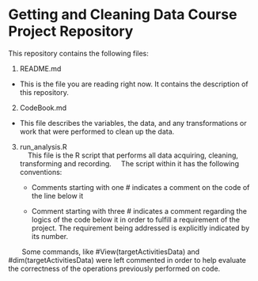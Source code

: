 # Getting and Cleaning Data Course Project Repository

This repository contains the following files:

1. README.md
  * This is the file you are reading right now. It contains the description of this repository.

2. CodeBook.md
  * This file describes the variables, the data, and any transformations or work that were performed to clean up the data.

3. run_analysis.R
</BR>&nbsp;&nbsp;&nbsp;&nbsp;This file is the R script that performs all data acquiring, cleaning, transforming and recording.
&nbsp;&nbsp;&nbsp;&nbsp;The script within it has the following conventions:

    * Comments starting with one # indicates a comment on the code of the line below it

    * Comment starting with three # indicates a comment regarding the logics of the code below it in order to fulfill a requirement of the project. The requirement being addressed is explicitly indicated by its number.

&nbsp;&nbsp;&nbsp;&nbsp;&nbsp;&nbsp;&nbsp;Some commands, like #View(targetActivitiesData) and #dim(targetActivitiesData) were left commented in order to help evaluate the correctness of the operations previously performed on code.
